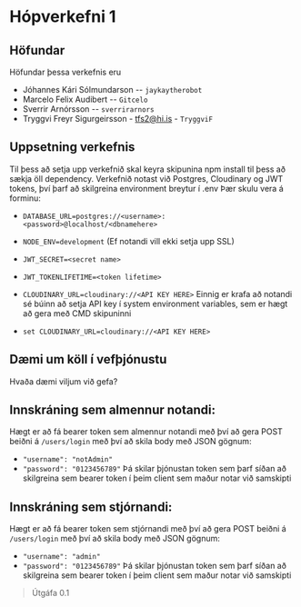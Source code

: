 # Hópverkefni 1
## Höfundar
Höfundar þessa verkefnis eru
* Jóhannes Kári Sólmundarson -<EMAILHERE>- `jaykaytherobot`
* Marcelo Felix Audibert -<EMAILHERE>- `Gitcelo`
* Sverrir Arnórsson -<EMAILHERE>-  `sverrirarnors`
* Tryggvi Freyr Sigurgeirsson - tfs2@hi.is - `TryggviF`

## Uppsetning verkefnis
Til þess að setja upp verkefnið skal keyra skipunina npm install til þess að sækja öll dependency.
Verkefnið notast við Postgres, Cloudinary og JWT tokens, því þarf að skilgreina environment breytur í .env
Þær skulu vera á forminu:
* `DATABASE_URL=postgres://<username>:<password>@localhost/<dbnamehere>`
* `NODE_ENV=development` (Ef notandi vill ekki setja upp SSL)
* `JWT_SECRET=<secret name>`
* `JWT_TOKENLIFETIME=<token lifetime>`
* `CLOUDINARY_URL=cloudinary://<API KEY HERE>`
Einnig er krafa að notandi sé búinn að setja API key í system environment variables, sem er hægt að gera með CMD skipuninni

* `set CLOUDINARY_URL=cloudinary://<API KEY HERE>`

## Dæmi um köll í vefþjónustu
Hvaða dæmi viljum við gefa?

## Innskráning sem almennur notandi:
Hægt er að fá bearer token sem almennur notandi með því að gera POST beiðni á `/users/login` með því að skila body með JSON gögnum:
* `"username": "notAdmin"`
* `"password": "0123456789"`
Þá skilar þjónustan token sem þarf síðan að skilgreina sem bearer token í þeim client sem maður notar við samskipti

## Innskráning sem stjórnandi:
Hægt er að fá bearer token sem stjórnandi með því að gera POST beiðni á `/users/login` með því að skila body með JSON gögnum:
* `"username": "admin"`
* `"password": "0123456789"`
Þá skilar þjónustan token sem þarf síðan að skilgreina sem bearer token í þeim client sem maður notar við samskipti

> Útgáfa 0.1